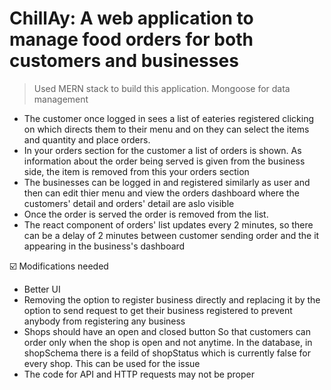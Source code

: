 # ChillAy: A web application to manage food orders for both customers and businesses

> Used MERN stack to build this application. Mongoose for data management

* The customer once logged in sees a list of eateries registered clicking on which directs them to their menu and on they can select the items and quantity and place orders.
* In your orders section for the customer a list of orders is shown. As information about the order being served is given from the business side, the item is removed from this your orders section
* The businesses can be logged in and registered similarly as user and then can edit thier menu and view the orders dashboard where the customers' detail and orders' detail are aslo visible
* Once the order is served the order is removed from the list.
* The react component of orders' list updates every 2 minutes, so there can be a delay of 2 minutes between customer sending order and the it appearing in the business's dashboard

☑️ Modifications needed
* Better UI
* Removing the option to register business directly and replacing it by the option to send request to get their business registered to prevent anybody from registering any business
* Shops should have an open and closed button So that customers can order only when the shop is open and not anytime. In the database, in shopSchema there is a feild of shopStatus which is currently false for every shop. This can be used for the issue 
* The code for API and HTTP requests may not be proper
